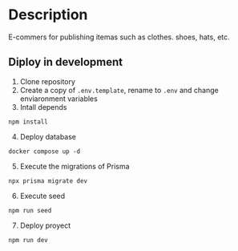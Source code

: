 # Description
E-commers for publishing itemas such as clothes. shoes, hats, etc.

## Diploy in development
1. Clone repository
2. Create a copy of ```.env.template```, rename to ```.env``` and change enviaronment variables
3. Intall depends 
```
npm install
```
4. Deploy database  
```
docker compose up -d
```
5. Execute the migrations of Prisma 
```
npx prisma migrate dev
```
6. Execute seed 
```
npm run seed
```
7. Deploy proyect 
```
npm run dev
```

